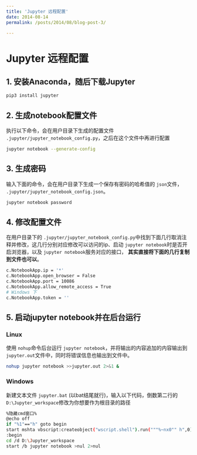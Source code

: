 ```yaml
---
title: 'Jupyter 远程配置'
date: 2014-08-14
permalink: /posts/2014/08/blog-post-3/

---
```

   
   
# Jupyter 远程配置

## 1. 安装Anaconda，随后下载Jupyter

```bash
pip3 install jupyter
```

## 2. 生成notebook配置文件

执行以下命令，会在用户目录下生成的配置文件 `.jupyter/jupyter_notebook_config.py`，之后在这个文件中再进行配置

```bash
jupyter notebook --generate-config
```

## 3. 生成密码

输入下面的命令，会在用户目录下生成一个保存有密码的哈希值的 `json`文件， `.jupyter/jupyter_notebook_config.json`。

```bash
jupyter notebook password
```

## 4. 修改配置文件

在用户目录下的 `.jupyter/jupyter_notebook_config.py`中找到下面几行取消注释并修改，这几行分别对应修改可以访问的ip、启动 `jupyter notebook`时是否开启浏览器，以及 `jupyter notebook`服务对应的接口， **其实直接将下面的几行复制到文件也可以**。

```bash
c.NotebookApp.ip = '*'
c.NotebookApp.open_browser = False
c.NotebookApp.port = 10086
c.NotebookApp.allow_remote_access = True
# Windows 下
c.NotebookApp.token = ''
```

## 5. 启动jupyter notebook并在后台运行

### Linux

使用 `nohup`命令后台运行 `jupyter notebook`，并将输出的内容追加的内容输出到 `jupyter.out`文件中，同时将错误信息也输出到文件中。

```bash
nohup jupyter notebook >>jupyter.out 2>&1 &
```

### Windows

新建文本文件 `jupyter.bat` (以bat结尾就行)，输入以下代码，倒数第二行的 `D:\Jupyter_workspace`修改为你想要作为根目录的路径

```bash
%隐藏cmd窗口%
@echo off
if "%1"=="h" goto begin
start mshta vbscript:createobject("wscript.shell").run("""%~nx0"" h",0)(window.close)&&exit
:begin
cd /d D:\Jupyter_workspace
start /b jupyter notebook >nul 2>nul
```
